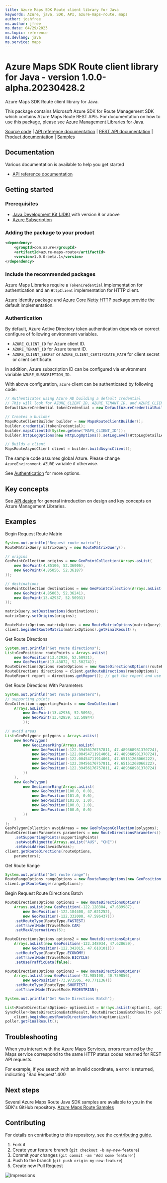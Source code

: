 ```yaml
---
title: Azure Maps SDK Route client library for Java
keywords: Azure, java, SDK, API, azure-maps-route, maps
author: joshfree
ms.author: jfree
ms.date: 04/29/2023
ms.topic: reference
ms.devlang: java
ms.service: maps
---
```

# Azure Maps SDK Route client library for Java - version 1.0.0-alpha.20230428.2 


Azure Maps SDK Route client library for Java.

This package contains Microsoft Azure SDK for Route Management SDK which contains Azure Maps Route REST APIs. For documentation on how to use this package, please see [Azure Management Libraries for Java](/rest/api/maps/route).

[Source code][source] | [API reference documentation][docs] | [REST API documentation][rest_docs] | [Product documentation][product_docs] | [Samples][samples]

## Documentation

Various documentation is available to help you get started

- [API reference documentation][docs]

## Getting started

### Prerequisites

- [Java Development Kit (JDK)][jdk] with version 8 or above
- [Azure Subscription][azure_subscription]

### Adding the package to your product

[//]: # ({x-version-update-start;com.azure:azure-maps-route;current})
```xml 
<dependency>
    <groupId>com.azure</groupId>
    <artifactId>azure-maps-route</artifactId>
    <version>1.0.0-beta.1</version>
</dependency>
```
[//]: # ({x-version-update-end})

### Include the recommended packages

Azure Maps Libraries require a `TokenCredential` implementation for authentication and an `HttpClient` implementation for HTTP client.

[Azure Identity][azure_identity] package and [Azure Core Netty HTTP][azure_core_http_netty] package provide the default implementation.

### Authentication

By default, Azure Active Directory token authentication depends on correct configure of following environment variables.

- `AZURE_CLIENT_ID` for Azure client ID.
- `AZURE_TENANT_ID` for Azure tenant ID.
- `AZURE_CLIENT_SECRET` or `AZURE_CLIENT_CERTIFICATE_PATH` for client secret or client certificate.

In addition, Azure subscription ID can be configured via environment variable `AZURE_SUBSCRIPTION_ID`.

With above configuration, `azure` client can be authenticated by following code:

```java com.azure.maps.route.async.builder.ad.instantiation
// Authenticates using Azure AD building a default credential
// This will look for AZURE_CLIENT_ID, AZURE_TENANT_ID, and AZURE_CLIENT_SECRET env variables
DefaultAzureCredential tokenCredential = new DefaultAzureCredentialBuilder().build();

// Creates a builder
MapsRouteClientBuilder builder = new MapsRouteClientBuilder();
builder.credential(tokenCredential);
builder.mapsClientId(System.getenv("MAPS_CLIENT_ID"));
builder.httpLogOptions(new HttpLogOptions().setLogLevel(HttpLogDetailLevel.BODY_AND_HEADERS));

// Builds a client
MapsRouteAsyncClient client = builder.buildAsyncClient();
```

The sample code assumes global Azure. Please change `AzureEnvironment.AZURE` variable if otherwise.

See [Authentication][authenticate] for more options.

## Key concepts

See [API design][design] for general introduction on design and key concepts on Azure Management Libraries.

## Examples
Begin Request Route Matrix
```java com.azure.maps.search.sync.begin_request_route_matrix
System.out.println("Request route matrix");
RouteMatrixQuery matrixQuery = new RouteMatrixQuery();

// origins
GeoPointCollection origins = new GeoPointCollection(Arrays.asList(
    new GeoPoint(4.85106, 52.36006),
    new GeoPoint(4.85056, 52.36187)
));

// destinations
GeoPointCollection destinations = new GeoPointCollection(Arrays.asList(
    new GeoPoint(4.85003, 52.36241),
    new GeoPoint(13.42937, 52.50931)
));

matrixQuery.setDestinations(destinations);
matrixQuery.setOrigins(origins);

RouteMatrixOptions matrixOptions = new RouteMatrixOptions(matrixQuery);
client.beginGetRouteMatrix(matrixOptions).getFinalResult();
```

Get Route Directions
```java com.azure.maps.route.sync.get_route_directions
System.out.println("Get route directions");
List<GeoPosition> routePoints = Arrays.asList(
    new GeoPosition(13.42936, 52.50931),
    new GeoPosition(13.43872, 52.50274));
RouteDirectionsOptions routeOptions = new RouteDirectionsOptions(routePoints);
RouteDirections directions = client.getRouteDirections(routeOptions);
RouteReport report = directions.getReport(); // get the report and use it
```

Get Route Directions With Parameters
```java com.azure.maps.route.sync.get_route_directions_parameters
System.out.println("Get route parameters");
// supporting points
GeoCollection supportingPoints = new GeoCollection(
    Arrays.asList(
        new GeoPoint(13.42936, 52.5093),
        new GeoPoint(13.42859, 52.50844)
        ));

// avoid areas
List<GeoPolygon> polygons = Arrays.asList(
    new GeoPolygon(
        new GeoLinearRing(Arrays.asList(
            new GeoPosition(-122.39456176757811, 47.489368981370724),
            new GeoPosition(-122.00454711914061, 47.489368981370724),
            new GeoPosition(-122.00454711914061, 47.65151268066222),
            new GeoPosition(-122.39456176757811, 47.65151268066222),
            new GeoPosition(-122.39456176757811, 47.489368981370724)
        ))
    ),
    new GeoPolygon(
        new GeoLinearRing(Arrays.asList(
            new GeoPosition(100.0, 0.0),
            new GeoPosition(101.0, 0.0),
            new GeoPosition(101.0, 1.0),
            new GeoPosition(100.0, 1.0),
            new GeoPosition(100.0, 0.0)
        ))
    )
);
GeoPolygonCollection avoidAreas = new GeoPolygonCollection(polygons);
RouteDirectionsParameters parameters = new RouteDirectionsParameters()
    .setSupportingPoints(supportingPoints)
    .setAvoidVignette(Arrays.asList("AUS", "CHE"))
    .setAvoidAreas(avoidAreas);
client.getRouteDirections(routeOptions,
    parameters);
```

Get Route Range
```java com.azure.maps.search.sync.route_range
System.out.println("Get route range");
RouteRangeOptions rangeOptions = new RouteRangeOptions(new GeoPosition(50.97452, 5.86605), Duration.ofSeconds(6000));
client.getRouteRange(rangeOptions);
```

Begin Request Route Directions Batch
```java com.azure.maps.search.sync.begin_request_route_directions_batch
RouteDirectionsOptions options1 = new RouteDirectionsOptions(
    Arrays.asList(new GeoPosition(-122.128384, 47.639987),
        new GeoPosition(-122.184408, 47.621252),
        new GeoPosition(-122.332000, 47.596437)))
    .setRouteType(RouteType.FASTEST)
    .setTravelMode(TravelMode.CAR)
    .setMaxAlternatives(5);

RouteDirectionsOptions options2 = new RouteDirectionsOptions(
    Arrays.asList(new GeoPosition(-122.348934, 47.620659),
        new GeoPosition(-122.342015, 47.610101)))
    .setRouteType(RouteType.ECONOMY)
    .setTravelMode(TravelMode.BICYCLE)
    .setUseTrafficData(false);

RouteDirectionsOptions options3 = new RouteDirectionsOptions(
    Arrays.asList(new GeoPosition(-73.985108, 40.759856),
        new GeoPosition(-73.973506, 40.771136)))
    .setRouteType(RouteType.SHORTEST)
    .setTravelMode(TravelMode.PEDESTRIAN);

System.out.println("Get Route Directions Batch");

List<RouteDirectionsOptions> optionsList = Arrays.asList(options1, options2, options3);
SyncPoller<RouteDirectionsBatchResult, RouteDirectionsBatchResult> poller =
    client.beginRequestRouteDirectionsBatch(optionsList);
poller.getFinalResult();
```

## Troubleshooting
When you interact with the Azure Maps Services, errors returned by the Maps service correspond to the same HTTP status codes returned for REST API requests.

For example, if you search with an invalid coordinate, a error is returned, indicating "Bad Request".400

## Next steps

Several Azure Maps Route Java SDK samples are available to you in the SDK's GitHub repository.
[Azure Maps Route Samples](https://github.com/Azure/azure-sdk-for-java/tree/main/sdk/maps/azure-maps-route/src/samples)

## Contributing

For details on contributing to this repository, see the [contributing guide](https://github.com/Azure/azure-sdk-for-java/blob/main/CONTRIBUTING.md).

1. Fork it
1. Create your feature branch (`git checkout -b my-new-feature`)
1. Commit your changes (`git commit -am 'Add some feature'`)
1. Push to the branch (`git push origin my-new-feature`)
1. Create new Pull Request

<!-- LINKS -->
[source]: https://github.com/Azure/azure-sdk-for-java/tree/main/sdk/maps/azure-maps-route/src
[samples]:  https://github.com/Azure/azure-sdk-for-java/tree/main/sdk/maps/azure-maps-route/src/samples
[rest_docs]: /rest/api/maps
[product_docs]: /azure/azure-maps/
[docs]: https://azure.github.io/azure-sdk-for-java/
[jdk]: /java/azure/jdk/
[azure_subscription]: https://azure.microsoft.com/free/
[azure_identity]: https://github.com/Azure/azure-sdk-for-java/blob/main/sdk/identity/azure-identity
[azure_core_http_netty]: https://github.com/Azure/azure-sdk-for-java/blob/main/sdk/core/azure-core-http-netty
[authenticate]: https://github.com/Azure/azure-sdk-for-java/blob/main/sdk/resourcemanager/docs/AUTH.md
[design]: https://github.com/Azure/azure-sdk-for-java/blob/main/sdk/resourcemanager/docs/DESIGN.md

![Impressions](https://azure-sdk-impressions.azurewebsites.net/api/impressions/azure-sdk-for-java%2Fsdk%2Fmaps%2Fazure-maps-route%2FREADME.png)

